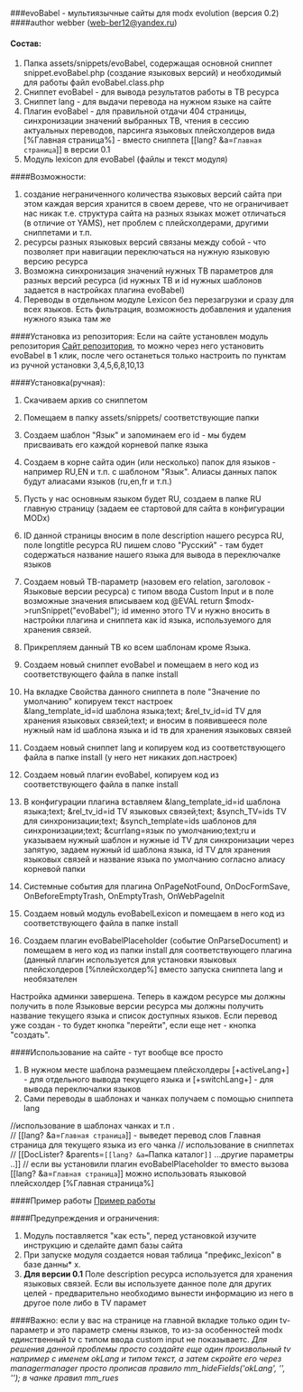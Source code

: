 ###evoBabel - мультиязычные сайты для modx evolution (версия 0.2)
####author webber (web-ber12@yandex.ru)

#### Состав:
1. Папка assets/snippets/evoBabel, содержащая основной сниппет snippet.evoBabel.php (создание языковых версий) и необходимый для работы файл evoBabel.class.php
2. Сниппет evoBabel - для вывода результатов работы в ТВ ресурса
3. Сниппет lang - для выдачи перевода на нужном языке на сайте
4. Плагин evoBabel - для правильной отдачи 404 страницы, синхронизации значений выбранных ТВ, чтения в сессию актуальных переводов, парсинга языковых плейсхолдеров вида [%Главная страница%] - вместо сниппета [[lang? &a=`Главная страница`]] в версии 0.1
5. Модуль lexicon для evoBabel (файлы и текст модуля)


####Возможности:
1. создание неграниченного количества языковых версий сайта
при этом каждая версия хранится в своем дереве, что не ограничивает нас никак
т.е. структура сайта на разных языках может отличаться (в отличие от YAMS), нет проблем с плейсхолдерами, другими сниппетами и т.п.
2. ресурсы разных языковых версий связаны между собой - что позволяет при навигации переключаться на нужную языковую версию ресурса
3. Возможна синхронизация значений нужных ТВ параметров для разных версий ресурса (id нужных ТВ и id нужных шаблонов задается в настройках плагина evoBabel)
4. Переводы в отдельном модуле Lexicon без перезагрузки и сразу для всех языков. Есть фильтрация, возможность добавления и удаления нужного языка там же

####Установка из репозитория: 
Если на сайте установлен модуль репозитория <a href="http://extras.evolution.cms">Сайт репозитория</a>, то можно через него установить evoBabel в 1 клик, после чего останеться только настроить по пунктам из ручной установки 3,4,5,6,8,10,13

####Установка(ручная):
1. Скачиваем архив со сниппетом
2. Помещаем в папку assets/snippets/ соответствующие папки
3. Создаем шаблон "Язык" и запоминаем его id - мы будем присваивать его каждой корневой папке языка
4. Создаем в корне сайта один (или несколько) папок для языков - например RU,EN и т.п. с шаблоном "Язык". Алиасы данных папок будут алиасами языков (ru,en,fr и т.п.)
5. Пусть у нас основным языком будет RU, создаем в папке RU главную страницу (задаем ее стартовой для сайта в конфигурации MODx)
6. ID данной страницы вносим в поле description нашего ресурса RU, поле longtitle ресурса RU пишем слово "Русский" - там будет содержаться название нашего языка для вывода в переключалке языков

7. Создаем новый ТВ-параметр (назовем его relation, заголовок - Языковые версии ресурса) с типом ввода Custom Input и в поле возможные значения вписываем код @EVAL return $modx->runSnippet("evoBabel");
id именно этого TV и нужно вносить в настройки плагина и сниппета как id языка, используемого для хранения связей.
8. Прикрепляем данный ТВ ко всем шаблонам кроме Языка.

9. Создаем новый сниппет evoBabel и помещаем в него код из соответствующего файла в папке install
10. На вкладке Свойства данного сниппета в поле "Значение по умолчанию" копируем текст настроек  
  &lang_template_id=id шаблона языка;text; &rel_tv_id=id TV для хранения языковых связей;text; 
  и вносим в появившееся поле нужный нам id шаблона языка и id тв для хранения языковых связей
11. Создаем новый сниппет lang и копируем код из соответствующего файла в папке install (у него нет никаких доп.настроек)
12. Создаем новый плагин evoBabel, копируем код из соответствующего файла в папке install
13. В конфигурации плагина вставляем 
&lang_template_id=id шаблона языка;text; &rel_tv_id=id TV языковых связей;text; &synch_TV=ids TV для синхронизации;text; &synch_template=ids шаблонов для синхронизации;text; &currlang=язык по умолчанию;text;ru
 и указываем нужный шаблон и нужные id TV для синхронизации через запятую,
задаем нужный id шаблона языка, id TV для хранения языковых связей и название языка по умолчанию согласно алиасу корневой папки
14. Системные события для плагина OnPageNotFound, OnDocFormSave, OnBeforeEmptyTrash, OnEmptyTrash, OnWebPageInit
15. Создаем новый модуль evoBabelLexicon и помещаем в него код из соответствующего файла в папке install
16. Создаем плагин evoBabelPlaceholder (событие OnParseDocument) и помещаем в него код из папки install для соответствующего плагина
(данный плагин используется для установки языковых плейсхолдеров [%плейсхолдер%] вместо запуска сниппета lang и необязателен


Настройка админки завершена. Теперь в каждом ресурсе мы должны получить в поле Языковые версии ресурса мы должны получить название текущего языка и список доступных языков.
Если перевод уже создан  - то будет кнопка "перейти", если еще нет - кнопка "создать".


####Использование на сайте - тут вообще все просто
1. В нужном месте шаблона размещаем плейсхолдеры [+activeLang+] - для отдельного вывода текущего языка и [+switchLang+] - для вывода переключалки языков
2. Сами переводы в шаблонах и чанках получаем с помощью сниппета lang

//использование в шаблонах чанках и т.п	.	
// [[lang? &a=`Главная страница`]] - выведет перевод слов Главная страница для текущего языка из его чанка
// использование в сниппетах 
// [[DocLister? &parents=`[[lang? &a=`Папка каталог`]]` ...другие параметры ..]]
// если вы установили плагин evoBabelPlaceholder то вместо вызова [[lang? &a=`Главная страница`]] можно использовать языковой плейсхолдер [%Главная страница%]


####Пример работы
<a href="http://evoBabel.sitex.by">Пример работы</a>

####Предупреждения и ограничения:
1. Модуль поставляется "как есть", перед установкой изучите инструкцию и сделайте дамп базы сайта
2. При запуске модуля создается новая таблица "префикс_lexicon" в базе данны* х.
3. **Для версии 0.1** Поле description ресурса используется для хранения языковых связей. Если вы используете данное поле для других целей - предварительно необходимо вынести информацию из него в другое поле либо в TV парамет

####Важно:
если у вас на странице на главной вкладке только один tv-параметр и это параметр смены языков, то из-за особенностей modx единственный
tv с типом ввода custom input не показываетс.
*Для решения данной проблемы просто создайте еще один произвольный tv например с именем okLang и типом текст, а затем скройте его
через managermanager просто прописав правило mm_hideFields('okLang', '', ''); в чанке правил mm_rues*















